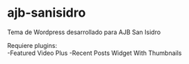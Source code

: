# ajb-sanisidro
Tema de Wordpress desarrollado para AJB San Isidro

Requiere plugins: 	
-Featured Video Plus
-Recent Posts Widget With Thumbnails
